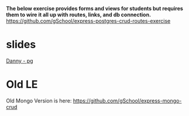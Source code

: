__The below exercise provides forms and views for students but requires them to wire it all up with routes, links, and db connection.__
https://github.com/gSchool/express-postgres-crud-routes-exercise


# slides

[Danny - pg](https://docs.google.com/presentation/d/1rJgJPsk6hWjYj8Lb1Rftz8tEZWsdRG-2PkJbUdDTxag)

# Old LE

Old Mongo Version is here: https://github.com/gSchool/express-mongo-crud